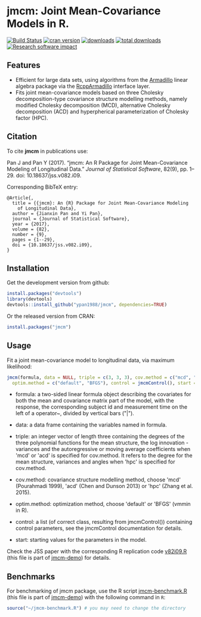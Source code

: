 jmcm: Joint Mean-Covariance Models in R.
====

[![Build Status](https://travis-ci.org/ypan1988/jmcm.svg?branch=master)](https://travis-ci.org/ypan1988/jmcm)
[![cran version](http://www.r-pkg.org/badges/version/jmcm)](https://cran.r-project.org/web/packages/jmcm)
[![downloads](http://cranlogs.r-pkg.org/badges/jmcm)](http://cranlogs.r-pkg.org/badges/jmcm)
[![total downloads](http://cranlogs.r-pkg.org/badges/grand-total/jmcm)](http://cranlogs.r-pkg.org/badges/grand-total/jmcm)
[![Research software impact](http://depsy.org/api/package/cran/jmcm/badge.svg)](http://depsy.org/package/r/jmcm)

## Features

* Efficient for large data sets, using algorithms from the
[Armadillo](http://arma.sourceforge.net/) linear algebra package via the
[RcppArmadillo](https://cran.r-project.org/web/packages/RcppArmadillo/index.html)
interface layer.
* Fits joint mean-covariance models based on three Cholesky decomposition-type
covariance structure modelling methods, namely modified Cholesky decomposition
(MCD), alternative Cholesky decomposition (ACD) and hyperpherical
parameterization of Cholesky factor (HPC).

## Citation
To cite **jmcm** in publications use:

Pan J and Pan Y (2017). “jmcm: An R Package for Joint Mean-Covariance Modeling of Longitudinal Data.” _Journal of Statistical Software_, 82(9), pp. 1–29. doi: 10.18637/jss.v082.i09.

Corresponding BibTeX entry:

    @Article{,
      title = {{jmcm}: An {R} Package for Joint Mean-Covariance Modeling
        of Longitudinal Data},
      author = {Jianxin Pan and Yi Pan},
      journal = {Journal of Statistical Software},
      year = {2017},
      volume = {82},
      number = {9},
      pages = {1--29},
      doi = {10.18637/jss.v082.i09},
    }

## Installation

Get the development version from github:
```R
install.packages("devtools")
library(devtools)
devtools::install_github("ypan1988/jmcm", dependencies=TRUE)
```

Or the released version from CRAN:
```R
install.packages("jmcm")
```

## Usage

Fit a joint mean-covariance model to longitudinal data, via maximum likelihood:
```R
jmcm(formula, data = NULL, triple = c(3, 3, 3), cov.method = c("mcd", "acd", "hpc"),
  optim.method = c("default", "BFGS"), control = jmcmControl(), start = NULL)
```

* formula:
a two-sided linear formula object describing the covariates for both the mean and covariance matrix part of the model, with the response, the corresponding subject id and measurement time on the left of a operator~, divided by vertical bars ("|").

* data:
a data frame containing the variables named in formula.

* triple:
an integer vector of length three containing the degrees of the three polynomial functions for the mean structure, the log innovation -variances and the autoregressive or moving average coefficients when 'mcd' or 'acd' is specified for cov.method. It refers to the degree for the mean structure, variances and angles when 'hpc' is specified for cov.method.

* cov.method:
covariance structure modelling method, choose 'mcd' (Pourahmadi 1999), 'acd' (Chen and Dunson 2013) or 'hpc' (Zhang et al. 2015).

* optim.method:
optimization method, choose 'default' or 'BFGS' (vmmin in R).

* control:
a list (of correct class, resulting from jmcmControl()) containing control parameters, see the jmcmControl documentation for details.

* start:
starting values for the parameters in the model.

Check the JSS paper with the corresponding R replication code [v82i09.R](https://github.com/ypan1988/jmcm-demo/releases/download/v1.0/v82i09.R) (this file is part of [jmcm-demo](https://github.com/ypan1988/jmcm-demo)) for details.

## Benchmarks

For benchmarking of jmcm package, use the R script [jmcm-benchmark.R](https://github.com/ypan1988/jmcm-demo/releases/download/v1.0/jmcm-benchmark.R) (this file is part of [jmcm-demo](https://github.com/ypan1988/jmcm-demo)) with the following command in `R`:
```R
source("~/jmcm-benchmark.R") # you may need to change the directory
```